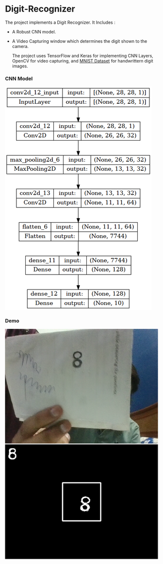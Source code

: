 # Digit-Recognizer  
The project implements a Digit Recognizer. It Includes :  
-   A Robust CNN model.  
-   A Video Capturing window which determines the digit shown to the camera.  
  

    The project uses TensorFlow and Keras for implementing CNN Layers, OpenCV for video capturing, and [MNIST Dataset](https://www.kaggle.com/datasets/hojjatk/mnist-dataset) for handwrittern digit images.   
    
### CNN Model   
![Model Image](https://github.com/Shiwang0-0/Digit-Recognizer/blob/main/images/model.png)   

### Demo   
![Demo Img](https://github.com/Shiwang0-0/Digit-Recognizer/blob/main/images/demoImg3.png)   
![Demo Img](https://github.com/Shiwang0-0/Digit-Recognizer/blob/main/images/windowImg1.png)   
    
